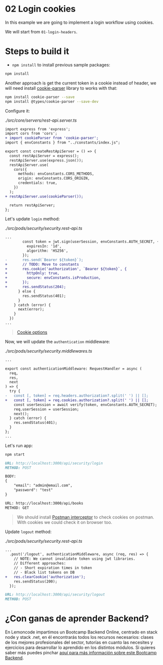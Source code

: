 # 02 Login cookies

In this example we are going to implement a login workflow using cookies.

We will start from `01-login-headers`.

# Steps to build it

- `npm install` to install previous sample packages:

```bash
npm install

```

Another approach is get the current token in a cookie instead of header, we will need install [cookie-parser](https://github.com/expressjs/cookie-parser#readme) library to works with that:

```bash
npm install cookie-parser --save
npm install @types/cookie-parser --save-dev
```

Configure it:

_./src/core/servers/rest-api.server.ts_

```diff
import express from 'express';
import cors from 'cors';
+ import cookieParser from 'cookie-parser';
import { envConstants } from "../constants/index.js";

export const createRestApiServer = () => {
  const restApiServer = express();
  restApiServer.use(express.json());
  restApiServer.use(
    cors({
      methods: envConstants.CORS_METHODS,
      origin: envConstants.CORS_ORIGIN,
      credentials: true,
    })
  );
+ restApiServer.use(cookieParser());

  return restApiServer;
};

```

Let's update `login` method:

_./src/pods/security/security.rest-api.ts_

```diff
...
        const token = jwt.sign(userSession, envConstants.AUTH_SECRET, {
          expiresIn: '1d',
          algorithm: 'HS256',
        });
-       res.send(`Bearer ${token}`);
+       // TODO: Move to constants
+       res.cookie('authorization', `Bearer ${token}`, {
+         httpOnly: true,
+         secure: envConstants.isProduction,
+       });
+       res.sendStatus(204);
      } else {
        res.sendStatus(401);
      }
    } catch (error) {
      next(error);
    }
  })
...

```

> [Cookie options](https://github.com/pillarjs/cookies#cookiesset-name--value---options--)

Now, we will update the `authentication` middleware:

_./src/pods/security/security.middlewares.ts_

```diff
...

export const authenticationMiddleware: RequestHandler = async (
  req,
  res,
  next
) => {
  try {
-   const [, token] = req.headers.authorization?.split(' ') || [];
+   const [, token] = req.cookies.authorization?.split(' ') || [];
    const userSession = await verify(token, envConstants.AUTH_SECRET);
    req.userSession = userSession;
    next();
  } catch (error) {
    res.sendStatus(401);
  }
};
...
```

Let's run app:

```bash
npm start

```

```md
URL: http://localhost:3000/api/security/login
METHOD: POST

BODY:
{
	"email": "admin@email.com",
	"password": "test"
}

URL: http://localhost:3000/api/books
METHOD: GET

```

> We should install [Postman interceptor](https://chrome.google.com/webstore/detail/postman-interceptor/aicmkgpgakddgnaphhhpliifpcfhicfo) to check cookies on postman.
> With cookies we could check it on browser too.

Update `logout` method:

_./src/pods/security/security.rest-api.ts_

```diff
...
  .post('/logout', authenticationMiddleware, async (req, res) => {
    // NOTE: We cannot invalidate token using jwt libraries.
    // Different approaches:
    // - Short expiration times in token
    // - Black list tokens on DB
+   res.clearCookie('authorization');
    res.sendStatus(200);
  });

```

```md
URL: http://localhost:3000/api/security/logout
METHOD: POST

```

# ¿Con ganas de aprender Backend?

En Lemoncode impartimos un Bootcamp Backend Online, centrado en stack node y stack .net, en él encontrarás todos los recursos necesarios: clases de los mejores profesionales del sector, tutorías en cuanto las necesites y ejercicios para desarrollar lo aprendido en los distintos módulos. Si quieres saber más puedes pinchar [aquí para más información sobre este Bootcamp Backend](https://lemoncode.net/bootcamp-backend#bootcamp-backend/banner).
